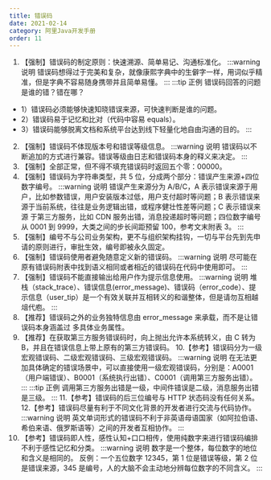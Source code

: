 ```yaml
---
title: 错误码
date: 2021-02-14
category: 阿里Java开发手册
order: 11
---
```


1. 【强制】错误码的制定原则：快速溯源、简单易记、沟通标准化。
:::warning 说明
错误码想得过于完美和复杂，就像康熙字典中的生僻字一样，用词似乎精准，但是字典不容易随身携带并且简单易懂。
:::
:::tip 正例
错误码回答的问题是谁的错？错在哪？
- 1）错误码必须能够快速知晓错误来源，可快速判断是谁的问题。
- 2）错误码易于记忆和比对（代码中容易 equals）。
- 3）错误码能够脱离文档和系统平台达到线下轻量化地自由沟通的目的。
:::
2. 【强制】错误码不体现版本号和错误等级信息。
:::warning 说明
错误码以不断追加的方式进行兼容。错误等级由日志和错误码本身的释义来决定。
:::
3. 【强制】全部正常，但不得不填充错误码时返回五个零：00000。
4. 【强制】错误码为字符串类型，共 5 位，分成两个部分：错误产生来源+四位数字编号。
:::warning 说明
错误产生来源分为 A/B/C，A 表示错误来源于用户，比如参数错误，用户安装版本过低，用户支付超时等问题；B 表示错误来源于当前系统，往往是业务逻辑出错，或程序健壮性差等问题；C 表示错误来源
于第三方服务，比如 CDN 服务出错，消息投递超时等问题；四位数字编号从 0001 到 9999，大类之间的步长间距预留 100，参考文末附表 3。
:::
5. 【强制】编号不与公司业务架构，更不与组织架构挂钩，一切与平台先到先申请的原则进行，审批生效，编号即被永久固定。
6. 【强制】错误码使用者避免随意定义新的错误码。
:::warning 说明
尽可能在原有错误码附表中找到语义相同或者相近的错误码在代码中使用即可。
:::
7. 【强制】错误码不能直接输出给用户作为提示信息使用。
:::warning 说明
堆栈（stack_trace）、错误信息(error_message)、错误码（error_code）、提示信息（user_tip）是一个有效关联并互相转义的和谐整体，但是请勿互相越俎代庖。
:::
8. 【推荐】错误码之外的业务独特信息由 error_message 来承载，而不是让错误码本身涵盖过
多具体业务属性。
9. 【推荐】在获取第三方服务错误码时，向上抛出允许本系统转义，由 C 转为 B，并且在错误信息上带上原有的第三方错误码。
10.【参考】错误码分为一级宏观错误码、二级宏观错误码、三级宏观错误码。
:::warning 说明
在无法更加具体确定的错误场景中，可以直接使用一级宏观错误码，分别是：A0001（用户端错误）、B0001（系统执行出错）、C0001（调用第三方服务出错）。
:::
:::tip 正例
调用第三方服务出错是一级，中间件错误是二级，消息服务出错是三级。
:::
11.【参考】错误码的后三位编号与 HTTP 状态码没有任何关系。
12.【参考】错误码尽量有利于不同文化背景的开发者进行交流与代码协作。
:::warning 说明
英文单词形式的错误码不利于非英语母语国家（如阿拉伯语、希伯来语、俄罗斯语等）之间的开发者互相协作。
:::
13. 【参考】错误码即人性，感性认知+口口相传，使用纯数字来进行错误码编排不利于感性记忆和分类。
:::warning 说明
数字是一个整体，每位数字的地位和含义是相同的。 反例：一个五位数字 12345，第 1 位是错误等级，第 2 位是错误来源，345 是编号，人的大脑不会主动地分辨每位数字的不同含义。
:::